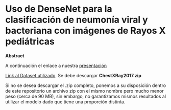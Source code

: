 # Uso de DenseNet para la clasificación de neumonía viral y bacteriana con imágenes de Rayos X pediátricas

**Abstract**

A continuación el enlace a nuestra [presentación](https://docs.google.com/presentation/d/1WGD0A_U7LA9olHFTXaRteJSBi-V2BRUOpsnORCNurVg/edit?usp=sharing)

[Link al Dataset utilizado](https://data.mendeley.com/datasets/rscbjbr9sj/2). Se debe descargar **ChestXRay2017.zip**

Si no se desea descargar el .zip completo, ponemos a su disposición dentro de este repositorio un archivo zip con el mismo nombre pero mucho menor peso (cerca de 90 MB), sin embargo, no garantizamos mismos resultados al utilizar el modelo dado que tiene una proporción distinta.

